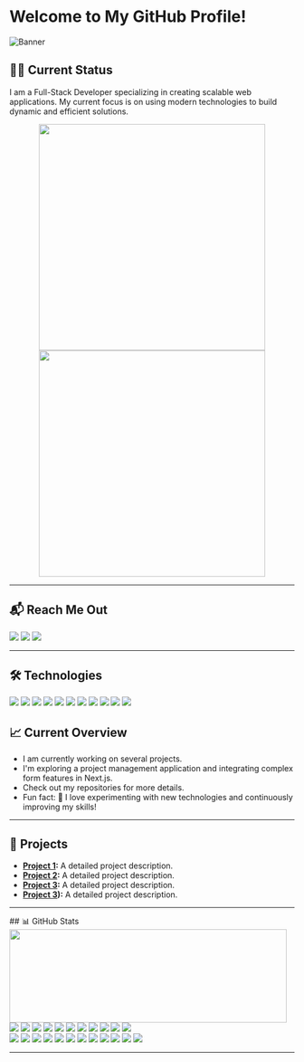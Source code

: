 # Welcome to My GitHub Profile!

![Banner](https://path-to-your-banner-image)

## 👨‍💻 Current Status
I am a Full-Stack Developer specializing in creating scalable web applications. My current focus is on using modern technologies to build dynamic and efficient solutions.

<p align="center">
  <img src="https://github-readme-stats.vercel.app/api?username=pr2tik1&show_icons=true&theme=bear" width="400">
  <img src="https://github-readme-streak-stats.herokuapp.com?user=pr2tik1&theme=dark&hide_border=true" width="400">
</p>

<hr/>

## 📬 Reach Me Out
<p>
  <a href="mailto:your-email@example.com"><img src="https://img.shields.io/badge/e‑mail-D14836.svg?style=for-the-badge&logo=GMail&logoColor=white"/></a>
  <a href="https://linkedin.com/in/your-profile"><img src="https://img.shields.io/badge/linkedin-0077B5.svg?style=for-the-badge&logo=linkedin&logoColor=white"/></a>
  <a href="https://twitter.com/your-twitter-handle"><img src="https://img.shields.io/badge/twitter-1DA1F2.svg?style=for-the-badge&logo=twitter&logoColor=white"/></a>
</p>

<hr/>

## 🛠️ Technologies
<p>
  <img src="https://img.shields.io/badge/-Next.js-000000?style=flat-square&logo=Next.js&logoColor=white"/>
  <img src="https://img.shields.io/badge/-React-61DAFB?style=flat-square&logo=React&logoColor=black"/>
  <img src="https://img.shields.io/badge/-Tailwind%20CSS-38B2AC?style=flat-square&logo=Tailwind%20CSS&logoColor=white"/>
  <img src="https://img.shields.io/badge/-Node.js-339933?style=flat-square&logo=Node.js&logoColor=white"/>
  <img src="https://img.shields.io/badge/-Express-000000?style=flat-square&logo=Express&logoColor=white"/>
  <img src="https://img.shields.io/badge/-Prisma-2D3748?style=flat-square&logo=Prisma&logoColor=white"/>
  <img src="https://img.shields.io/badge/-GraphQL-E10098?style=flat-square&logo=GraphQL&logoColor=white"/>
  <img src="https://img.shields.io/badge/-PostgreSQL-336791?style=flat-square&logo=PostgreSQL&logoColor=white"/>
  <img src="https://img.shields.io/badge/-MongoDB-47A248?style=flat-square&logo=MongoDB&logoColor=white"/>
  <img src="https://img.shields.io/badge/-Git-F44D27?style=flat-square&logo=Git&logoColor=white"/>
  <img src="https://img.shields.io/badge/-Docker-2496ED?style=flat-square&logo=Docker&logoColor=white"/>
</p>

## 📈 Current Overview
- I am currently working on several projects.
- I'm exploring a project management application and integrating complex form features in Next.js.
- Check out my repositories for more details.
- Fun fact: 🚀 I love experimenting with new technologies and continuously improving my skills!


<hr/>

## 🌟 Projects
- **[Project 1](https://github.com/ArjumanJesmin/portfolio-client):** A detailed project description.
- **[Project 2](https://github.com/ArjumanJesmin/portfolio-server):** A detailed project description.
- **[Project 3]((https://github.com/ArjumanJesmin/drive-wave-client)):** A detailed project description.
- **[Project 3](https://github.com/ArjumanJesmin/drive-wave-server)):** A detailed project description.

<hr/>
## 📊 GitHub Stats
<img align="left" width="490" height="165" src="https://github-readme-stats.vercel.app/api?username=wow&show_icons=true&hide_border=false&line_height=20&title_color=f69673&icon_color=1b93c9&show_owner=true"/>

<p>
  <img src="https://img.shields.io/badge/-Visual%20Studio%20Code-23A9F2?style=flat-square&logo=Visual%20Studio%20Code&logoColor=white"/>
  <img src="https://img.shields.io/badge/-Github-181717?style=flat-square&logo=GitHub&logoColor=white"/>
  <img src="https://img.shields.io/badge/-Git-F44D27?style=flat-square&logo=Git&logoColor=white"/>
  <img src="https://img.shields.io/badge/-NPM-CB3837?style=flat-square&logo=NPM&logoColor=white"/>
  <img src="https://img.shields.io/badge/-Apache-D22128?style=flat-square&logo=Apache&logoColor=white"/>
  <img src="https://img.shields.io/badge/-Trello-0079BF?style=flat-square&logo=Trello&logoColor=white"/>
  <img src="https://img.shields.io/badge/-Slack-E01563?style=flat-square&logo=Slack&logoColor=white"/>
  <img src="https://img.shields.io/badge/-Sketch-FA6400?style=flat-square&logo=Sketch&logoColor=white"/>
  <img src="https://img.shields.io/badge/-MySQL-F29111?style=flat-square&logo=MySQL&logoColor=white"/>
  <img src="https://img.shields.io/badge/-Insomnia-5849BE?style=flat-square&logo=Insomnia&logoColor=white"/>
  <img src="https://img.shields.io/badge/-Notion-000000?style=flat-square&logo=Notion&logoColor=white"/><br/>
  <img src="https://img.shields.io/badge/-Vue.js-42B883?style=flat-square&logo=Vue.js&logoColor=white"/>
  <img src="https://img.shields.io/badge/-Laravel-F55247?style=flat-square&logo=Laravel&logoColor=white"/>
  <img src="https://img.shields.io/badge/-Lumen-E74430?style=flat-square&logo=Lumen&logoColor=white"/>
  <img src="https://img.shields.io/badge/-Storybook-FF4785?style=flat-square&logo=Storybook&logoColor=white"/>
  <img src="https://img.shields.io/badge/-WebPack-1C78C0?style=flat-square&logo=WebPack&logoColor=white"/>
  <img src="https://img.shields.io/badge/-ESLint-4B32C3?style=flat-square&logo=ESLint&logoColor=white"/>
  <img src="https://img.shields.io/badge/-HTML5-E34F26?style=flat-square&logo=HTML5&logoColor=white"/>
  <img src="https://img.shields.io/badge/-CSS3-1572B6?style=flat-square&logo=CSS3&logoColor=white"/>
  <img src="https://img.shields.io/badge/-Debian-A80030?style=flat-square&logo=Debian&logoColor=white"/>
  <img src="https://img.shields.io/badge/-Google%20Cloud-4285F4?style=flat-square&logo=Google%20Cloud&logoColor=white"/>
  <img src="https://img.shields.io/badge/-OVH%20Cloud-123F6D?style=flat-square&logo=OVH&logoColor=white"/>
  <img src="https://img.shields.io/badge/-Codacy-222F29?style=flat-square&logo=Codacy&logoColor=white"/>
</p>

<hr/>





